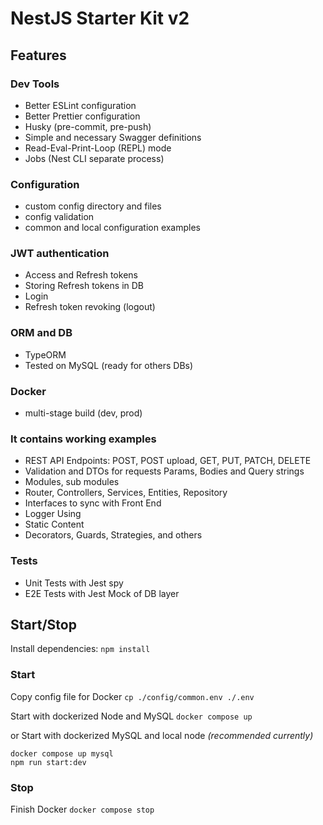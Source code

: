 # NestJS Starter Kit v2

## Features

### Dev Tools

- Better ESLint configuration
- Better Prettier configuration
- Husky (pre-commit, pre-push)
- Simple and necessary Swagger definitions
- Read-Eval-Print-Loop (REPL) mode
- Jobs (Nest CLI separate process)

### Configuration

- custom config directory and files
- config validation
- common and local configuration examples

### JWT authentication

- Access and Refresh tokens
- Storing Refresh tokens in DB
- Login
- Refresh token revoking (logout)

### ORM and DB

- TypeORM
- Tested on MySQL (ready for others DBs)

### Docker

- multi-stage build (dev, prod)

### It contains working examples

- REST API Endpoints: POST, POST upload, GET, PUT, PATCH, DELETE
- Validation and DTOs for requests Params, Bodies and Query strings
- Modules, sub modules
- Router, Controllers, Services, Entities, Repository
- Interfaces to sync with Front End
- Logger Using
- Static Content
- Decorators, Guards, Strategies, and others

### Tests

- Unit Tests with Jest spy
- E2E Tests with Jest Mock of DB layer

## Start/Stop

Install dependencies:
`npm install`

### Start

Copy config file for Docker
`cp ./config/common.env ./.env`

Start with dockerized Node and MySQL
`docker compose up`

or Start with dockerized MySQL and local node _(recommended currently)_

```
docker compose up mysql
npm run start:dev
```

### Stop

Finish Docker
`docker compose stop`
